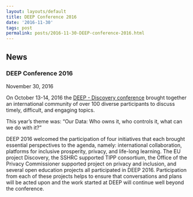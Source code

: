```yaml
---
layout: layouts/default
title: DEEP Conference 2016
date: '2016-11-30'
tags: post
permalink: posts/2016-11-30-DEEP-conference-2016.html
---
```

<article class="floe-content floe-news-item">
                <h2> News </h2>
                <h3>DEEP Conference 2016</h3>
                <time class="floe-date" datetime="2016-11-30">November 30, 2016</time>
                <p>
                    On October 13-14, 2016 the <a href="http://deep.idrc.ocadu.ca">DEEP - Discovery conference</a> brought together an international community of over 100 diverse participants to discuss timely, difficult, and engaging topics.
                </p>
                <p>
                    This year’s theme was: “Our Data: Who owns it, who controls it, what can we do with it?”
                </p>
                <p>
                    DEEP 2016 welcomed the participation of four initiatives that each brought essential perspectives to the agenda, namely: international collaboration, platforms for inclusive prosperity, privacy, and life-long learning. The EU project Discovery, the SSHRC supported TIPP consortium, the Office of the Privacy Commissioner supported project on privacy and inclusion, and several open education projects all participated in DEEP 2016. Participation from each of these projects helps to ensure that conversations and plans will be acted upon and the work started at DEEP will continue well beyond the conference.
                </p>
            </article>
